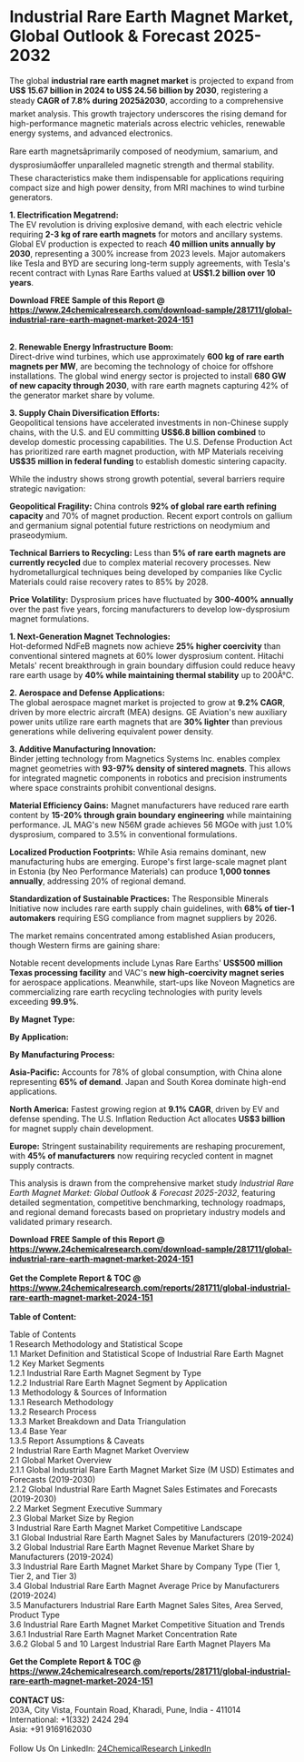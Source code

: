 <h1>Industrial Rare Earth Magnet Market, Global Outlook &amp; Forecast 2025-2032</h1><p>The global <strong>industrial rare earth magnet market</strong> is projected to expand from <strong>US$ 15.67 billion in 2024 to US$ 24.56 billion by 2030</strong>, registering a steady <strong>CAGR of 7.8% during 2025â2030</strong>, according to a comprehensive market analysis. This growth trajectory underscores the rising demand for high-performance magnetic materials across electric vehicles, renewable energy systems, and advanced electronics.</p><p>Rare earth magnetsâprimarily composed of neodymium, samarium, and dysprosiumâoffer unparalleled magnetic strength and thermal stability. These characteristics make them indispensable for applications requiring compact size and high power density, from MRI machines to wind turbine generators.</p><p><strong>1. Electrification Megatrend:</strong><br>
The EV revolution is driving explosive demand, with each electric vehicle requiring <strong>2-3 kg of rare earth magnets</strong> for motors and ancillary systems. Global EV production is expected to reach <strong>40 million units annually by 2030</strong>, representing a 300% increase from 2023 levels. Major automakers like Tesla and BYD are securing long-term supply agreements, with Tesla's recent contract with Lynas Rare Earths valued at <strong>US$1.2 billion over 10 years</strong>.</p><div><b>Download FREE Sample of this Report @ 
            <a href="https://www.24chemicalresearch.com/download-sample/281711/global-industrial-rare-earth-magnet-market-2024-151">
            https://www.24chemicalresearch.com/download-sample/281711/global-industrial-rare-earth-magnet-market-2024-151</a></b></div><br><p><strong>2. Renewable Energy Infrastructure Boom:</strong><br>
Direct-drive wind turbines, which use approximately <strong>600 kg of rare earth magnets per MW</strong>, are becoming the technology of choice for offshore installations. The global wind energy sector is projected to install <strong>680 GW of new capacity through 2030</strong>, with rare earth magnets capturing 42% of the generator market share by volume.</p><p><strong>3. Supply Chain Diversification Efforts:</strong><br>
Geopolitical tensions have accelerated investments in non-Chinese supply chains, with the U.S. and EU committing <strong>US$6.8 billion combined</strong> to develop domestic processing capabilities. The U.S. Defense Production Act has prioritized rare earth magnet production, with MP Materials receiving <strong>US$35 million in federal funding</strong> to establish domestic sintering capacity.</p><p>While the industry shows strong growth potential, several barriers require strategic navigation:</p><p><strong>Geopolitical Fragility:</strong> China controls <strong>92% of global rare earth refining capacity</strong> and 70% of magnet production. Recent export controls on gallium and germanium signal potential future restrictions on neodymium and praseodymium.</p><p><strong>Technical Barriers to Recycling:</strong> Less than <strong>5% of rare earth magnets are currently recycled</strong> due to complex material recovery processes. New hydrometallurgical techniques being developed by companies like Cyclic Materials could raise recovery rates to 85% by 2028.</p><p><strong>Price Volatility:</strong> Dysprosium prices have fluctuated by <strong>300-400% annually</strong> over the past five years, forcing manufacturers to develop low-dysprosium magnet formulations.</p><p><strong>1. Next-Generation Magnet Technologies:</strong><br>
Hot-deformed NdFeB magnets now achieve <strong>25% higher coercivity</strong> than conventional sintered magnets at 60% lower dysprosium content. Hitachi Metals' recent breakthrough in grain boundary diffusion could reduce heavy rare earth usage by <strong>40% while maintaining thermal stability</strong> up to 200Â°C.</p><p><strong>2. Aerospace and Defense Applications:</strong><br>
The global aerospace magnet market is projected to grow at <strong>9.2% CAGR</strong>, driven by more electric aircraft (MEA) designs. GE Aviation's new auxiliary power units utilize rare earth magnets that are <strong>30% lighter</strong> than previous generations while delivering equivalent power density.</p><p><strong>3. Additive Manufacturing Innovation:</strong><br>
Binder jetting technology from Magnetics Systems Inc. enables complex magnet geometries with <strong>93-97% density of sintered magnets</strong>. This allows for integrated magnetic components in robotics and precision instruments where space constraints prohibit conventional designs.</p><p><strong>Material Efficiency Gains:</strong> Magnet manufacturers have reduced rare earth content by <strong>15-20% through grain boundary engineering</strong> while maintaining performance. JL MAG's new N56M grade achieves 56 MGOe with just 1.0% dysprosium, compared to 3.5% in conventional formulations.</p><p><strong>Localized Production Footprints:</strong> While Asia remains dominant, new manufacturing hubs are emerging. Europe's first large-scale magnet plant in Estonia (by Neo Performance Materials) can produce <strong>1,000 tonnes annually</strong>, addressing 20% of regional demand.</p><p><strong>Standardization of Sustainable Practices:</strong> The Responsible Minerals Initiative now includes rare earth supply chain guidelines, with <strong>68% of tier-1 automakers</strong> requiring ESG compliance from magnet suppliers by 2026.</p><p>The market remains concentrated among established Asian producers, though Western firms are gaining share:</p><p>Notable recent developments include Lynas Rare Earths' <strong>US$500 million Texas processing facility</strong> and VAC's <strong>new high-coercivity magnet series</strong> for aerospace applications. Meanwhile, start-ups like Noveon Magnetics are commercializing rare earth recycling technologies with purity levels exceeding <strong>99.9%</strong>.</p><p><strong>By Magnet Type:</strong></p><p><strong>By Application:</strong></p><p><strong>By Manufacturing Process:</strong></p><p><strong>Asia-Pacific:</strong> Accounts for 78% of global consumption, with China alone representing <strong>65% of demand</strong>. Japan and South Korea dominate high-end applications.</p><p><strong>North America:</strong> Fastest growing region at <strong>9.1% CAGR</strong>, driven by EV and defense spending. The U.S. Inflation Reduction Act allocates <strong>US$3 billion</strong> for magnet supply chain development.</p><p><strong>Europe:</strong> Stringent sustainability requirements are reshaping procurement, with <strong>45% of manufacturers</strong> now requiring recycled content in magnet supply contracts.</p><p>This analysis is drawn from the comprehensive market study <em>Industrial Rare Earth Magnet Market: Global Outlook &amp; Forecast 2025-2032</em>, featuring detailed segmentation, competitive benchmarking, technology roadmaps, and regional demand forecasts based on proprietary industry models and validated primary research.</p><div><b>Download FREE Sample of this Report @ 
            <a href="https://www.24chemicalresearch.com/download-sample/281711/global-industrial-rare-earth-magnet-market-2024-151">
            https://www.24chemicalresearch.com/download-sample/281711/global-industrial-rare-earth-magnet-market-2024-151</a></b></div><br><div><b>Get the Complete Report & TOC @ 
            <a href="https://www.24chemicalresearch.com/reports/281711/global-industrial-rare-earth-magnet-market-2024-151">
            https://www.24chemicalresearch.com/reports/281711/global-industrial-rare-earth-magnet-market-2024-151</a></b></div><br>
            <b>Table of Content:</b><p>Table of Contents<br />
 1 Research Methodology and Statistical Scope<br />
 1.1 Market Definition and Statistical Scope of Industrial Rare Earth Magnet<br />
 1.2 Key Market Segments<br />
 1.2.1 Industrial Rare Earth Magnet Segment by Type<br />
 1.2.2 Industrial Rare Earth Magnet Segment by Application<br />
 1.3 Methodology & Sources of Information<br />
 1.3.1 Research Methodology<br />
 1.3.2 Research Process<br />
 1.3.3 Market Breakdown and Data Triangulation<br />
 1.3.4 Base Year<br />
 1.3.5 Report Assumptions & Caveats<br />
 2 Industrial Rare Earth Magnet Market Overview<br />
 2.1 Global Market Overview<br />
 2.1.1 Global Industrial Rare Earth Magnet Market Size (M USD) Estimates and Forecasts (2019-2030)<br />
 2.1.2 Global Industrial Rare Earth Magnet Sales Estimates and Forecasts (2019-2030)<br />
 2.2 Market Segment Executive Summary<br />
 2.3 Global Market Size by Region<br />
 3 Industrial Rare Earth Magnet Market Competitive Landscape<br />
 3.1 Global Industrial Rare Earth Magnet Sales by Manufacturers (2019-2024)<br />
 3.2 Global Industrial Rare Earth Magnet Revenue Market Share by Manufacturers (2019-2024)<br />
 3.3 Industrial Rare Earth Magnet Market Share by Company Type (Tier 1, Tier 2, and Tier 3)<br />
 3.4 Global Industrial Rare Earth Magnet Average Price by Manufacturers (2019-2024)<br />
 3.5 Manufacturers Industrial Rare Earth Magnet Sales Sites, Area Served, Product Type<br />
 3.6 Industrial Rare Earth Magnet Market Competitive Situation and Trends<br />
 3.6.1 Industrial Rare Earth Magnet Market Concentration Rate<br />
 3.6.2 Global 5 and 10 Largest Industrial Rare Earth Magnet Players Ma</p><div><b>Get the Complete Report & TOC @ 
            <a href="https://www.24chemicalresearch.com/reports/281711/global-industrial-rare-earth-magnet-market-2024-151">
            https://www.24chemicalresearch.com/reports/281711/global-industrial-rare-earth-magnet-market-2024-151</a></b></div><br><b>CONTACT US:</b><br>
            203A, City Vista, Fountain Road, Kharadi, Pune, India - 411014<br>
            International: +1(332) 2424 294<br>
            Asia: +91 9169162030 <br><br>
            Follow Us On LinkedIn: <a href="https://www.linkedin.com/company/24chemicalresearch/">24ChemicalResearch LinkedIn</a>